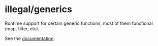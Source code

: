 illegal/generics
================

Runtime support for certain generic functions, most of them functional (map, filter, etc).

See the [documentation](http://godoc.org/github.com/joshlf13/illegal/generics).

